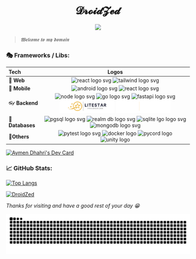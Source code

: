 
<div align="center">

# 𝓓𝓻𝓸𝓲𝓭𝓩𝓮𝓭

<img src="new_wallpaper_blood_c.png" />

</div>

>*_𝖂𝖊𝖑𝖈𝖔𝖒𝖊 𝖙𝖔 𝖒𝖞 𝖉𝖔𝖒𝖆𝖎𝖓_*

### 🎭 Frameworks / Libs:

| Tech | Logos  |
|:--|:--:
|🎨 **Web** | <img src="https://raw.githubusercontent.com/yurijserrano/Github-Profile-Readme-Logos/master/frameworks/react.svg" width="40" height="40" alt="react logo svg" title="react js"/> <img src="https://user-images.githubusercontent.com/25181517/202896760-337261ed-ee92-4979-84c4-d4b829c7355d.png" width="40" height="40" alt="tailwind logo svg" title="tailwindcss"/> |
|📱 **Mobile** |  <img src="https://user-images.githubusercontent.com/25181517/117269608-b7dcfb80-ae58-11eb-8e66-6cc8753553f0.png" width="50" height="50" alt="android logo svg" title="android" /> <img src="https://raw.githubusercontent.com/yurijserrano/Github-Profile-Readme-Logos/master/frameworks/react.svg" width="40" height="40" alt="react logo svg" title="react native"/> |
| 👓 **Backend** | <img src="https://raw.githubusercontent.com/yurijserrano/Github-Profile-Readme-Logos/master/frameworks/nodejs.svg" width="60" height="60" alt="node logo svg" title="node"/>  <img src="https://raw.githubusercontent.com/yurijserrano/Github-Profile-Readme-Logos/master/programming%20languages/go.svg" height="60" alt="go logo svg" title="Go"/> <img src="https://fastapi.tiangolo.com/img/logo-margin/logo-teal.png" width="160" height="60" alt="fastapi logo svg" title="fastpi"/> <img src="https://raw.githubusercontent.com/litestar-org/branding/main/assets/Branding%20-%20SVG%20-%20Transparent/Logo%20-%20Banner%20-%20Inline%20-%20Light.svg#gh-light-mode-only" alt="Litestar Logo - Light" width="150" height="auto" /> <img src="https://raw.githubusercontent.com/litestar-org/branding/main/assets/Branding%20-%20SVG%20-%20Transparent/Logo%20-%20Banner%20-%20Inline%20-%20Dark.svg#gh-dark-mode-only" alt="Litestar Logo - Dark" width="150" height="auto" /> |
| 💾 **Databases** | <img src="https://user-images.githubusercontent.com/25181517/117208740-bfb78400-adf5-11eb-97bb-09072b6bedfc.png" width="50" height="50" alt="pgsql logo svg" title="postgresql"/> <img src="https://github.com/marwin1991/profile-technology-icons/assets/136815194/79868fa1-41b8-411f-bd00-cda9ba6723ca" width="40" height="40" alt="realm db logo svg" title="realm" /> <img src="https://github.com/marwin1991/profile-technology-icons/assets/136815194/82df4543-236b-4e45-9604-5434e3faab17" width="40" height="40" alt="sqlite lgo logo svg" title="sqlite" /> <img src="https://user-images.githubusercontent.com/25181517/182884177-d48a8579-2cd0-447a-b9a6-ffc7cb02560e.png" width="40" height="40" alt="mongodb logo svg" title="mongodb"/> |
| 🔨**Others** | <img src="https://user-images.githubusercontent.com/25181517/184117132-9e89a93b-65fb-47c3-91e7-7d0f99e7c066.png" width="40" height="40" alt="pytest logo svg" title="pytest" /> <img src="https://user-images.githubusercontent.com/25181517/117207330-263ba280-adf4-11eb-9b97-0ac5b40bc3be.png" width="40" height="40" alt="docker logo" title="docker"/> <img src="https://docs.pycord.dev/en/stable/_static/pycord_logo.png" width="40" height="40" alt="pycord logo" title="pycord" /> <img src="https://user-images.githubusercontent.com/25181517/193427941-9437dbbe-376f-40dc-9573-0ef5c02a26a7.png" width="40" height="40" alt="unity logo" title="unity" />

<a href="https://app.daily.dev/droidzed"><img src="https://api.daily.dev/devcards/v2/4xmYpCGIKkomopZm6yYUN.png?r=opl&type=wide" width="652" alt="Aymen Dhahri's Dev Card"/></a>

<div style="display: block;">

### 📈 GitHub Stats:

[![Top Langs](https://github-readme-stats.vercel.app/api/top-langs/?username=DroidZed&theme=midnight-purple&langs_count=20&layout=compact)](https://github.com/DroidZed/github-readme-stats)

[![DroidZed](https://github-readme-stats.vercel.app/api?username=DroidZed&show_icons=true&bg_color=10,6e14aa,904e95&title_color=fff&text_color=fff&custom_title=DroidZed)](https://github.com/DroidZed/github-readme-stats)

<em> Thanks for visiting and have a good rest of your day 😁 </em>

<picture>
  <source media="(prefers-color-scheme: dark)" srcset="https://raw.githubusercontent.com/DroidZed/DroidZed/output/github-contribution-grid-snake-dark.svg" /> 
  <source media="(prefers-color-scheme: light)" srcset="https://raw.githubusercontent.com/DroidZed/DroidZed/output/github-contribution-grid-snake.svg" /> 
  <img alt="github-snake" src="https://raw.githubusercontent.com/DroidZed/DroidZed/output/github-contribution-grid-snake-dark.svg" /> 
</picture>

